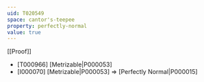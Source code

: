 ```yaml
---
uid: T020549
space: cantor's-teepee
property: perfectly-normal
value: true
---
```

[[Proof]]

* [T000966] [Metrizable|P000053]
* [I000070] [Metrizable|P000053] => [Perfectly Normal|P000015]

